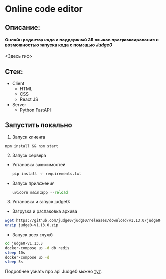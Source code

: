 # Online code editor
## Описание:
#### Онлайн редактор кода c поддержкой 35 языков программирования и возможностью запуска кода с помощью *[Judge0](https://ce.judge0.com/)*

<Здесь гиф>

## Стек:
+ Client
  + HTML
  + CSS
  + React JS
+ Server
    + Python FastAPI
 
## Запустить локально
  1. Запуск клиента
   
    npm install && npm start
    
  2. Запуск сервера
  + Установка зависимостей
    ```Python
    pip install -r requirements.txt
    ```
  + Запуск приложения
    ```Python
    uvicorn main:app --reload
    ``` 
  3. Установка и запуск judge0:
   + Загрузка и распаковка архива
  ```bash
wget https://github.com/judge0/judge0/releases/download/v1.13.0/judge0-v1.13.0.zip**
 unzip judge0-v1.13.0.zip
 ```
  + Запуск всех служб
  ```bash
  cd judge0-v1.13.0
docker-compose up -d db redis
sleep 10s
docker-compose up -d
sleep 5s
  ```
  Подробнее узнать про api Judge0 можно [тут](https://ce.judge0.com/). 

  